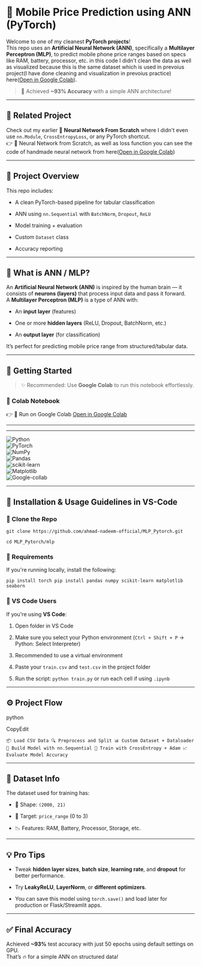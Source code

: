 📱 Mobile Price Prediction using ANN (PyTorch)
==============================================

Welcome to one of my cleanest **PyTorch projects**!  
This repo uses an **Artificial Neural Network (ANN)**, specifically a **Multilayer Perceptron (MLP)**, to predict mobile phone price ranges based on specs like RAM, battery, processor, etc. in this code I didn't clean the data as well as visualized because this is the same dataset which is used in prevoius project(I have done cleaning and visualization in prevoius practice) here([Open in Google Colab](https://colab.research.google.com/drive/1Enk9PC1ikD2g6EZvQdPJ5RsrVHFmtVIr#scrollTo=qjG0yHtjRG3q)).

> 🎯 Achieved **~93% Accuracy** with a simple ANN architecture!

* * *

🔗 Related Project
------------------

Check out my earlier 🔧 **Neural Network From Scratch** where I didn't even use `nn.Module`, `CrossEntropyLoss`, or any PyTorch shortcut.  
👉 🧠 Neural Network from Scratch, as well as loss function you can see the code of handmade neural network from here([Open in Google Colab](https://colab.research.google.com/drive/1Enk9PC1ikD2g6EZvQdPJ5RsrVHFmtVIr#scrollTo=qjG0yHtjRG3q))

* * *

📂 Project Overview
-------------------

This repo includes:

*   A clean PyTorch-based pipeline for tabular classification
    
*   ANN using `nn.Sequential` with `BatchNorm`, `Dropout`, `ReLU`
    
*   Model training + evaluation
    
*   Custom `Dataset` class
    
*   Accuracy reporting
    

* * *

🧠 What is ANN / MLP?
---------------------

An **Artificial Neural Network (ANN)** is inspired by the human brain — it consists of **neurons (layers)** that process input data and pass it forward.  
A **Multilayer Perceptron (MLP)** is a type of ANN with:

*   An **input layer** (features)
    
*   One or more **hidden layers** (ReLU, Dropout, BatchNorm, etc.)
    
*   An **output layer** (for classification)
    

It’s perfect for predicting mobile price range from structured/tabular data.

* * *

🚀 Getting Started
------------------

> ✨ Recommended: Use **Google Colab** to run this notebook effortlessly.

### 📌 Colab Notebook

👉 🚀 Run on Google Colab [Open in Google Colab](https://colab.research.google.com/drive/1SbXUIGewAaA85huMvGBhJebBNkmdw_SH#scrollTo=T9qDAX2SRjsn)

* * *


------------------

![Python](https://img.shields.io/badge/Python-3.9%252B-blue)  
![PyTorch](https://img.shields.io/badge/PyTorch-2.0-red)  
![NumPy](https://img.shields.io/badge/NumPy-1.24-yellow)  
![Pandas](https://img.shields.io/badge/Pandas-1.5-orange)  
![scikit-learn](https://img.shields.io/badge/scikit--learn-1.2-green)  
![Matplotlib](https://img.shields.io/badge/Matplotlib-3.7-blueviolet)  
![Google-collab](https://img.shields.io/badge/google-colab-orange)
    

* * *

🧾 Installation & Usage Guidelines in VS-Code
----------------------------------

### 🧱 Clone the Repo


`git clone https://github.com/ahmad-nadeem-official/MLP_Pytorch.git`

`cd MLP_Pytorch/mlp` 

### 🧪 Requirements

If you're running locally, install the following:


`pip install torch
pip install pandas numpy scikit-learn matplotlib seaborn` 

### 🧠 VS Code Users

If you're using **VS Code**:

1.  Open folder in VS Code
    
2.  Make sure you select your Python environment (`Ctrl + Shift + P` → Python: Select Interpreter)
    
3.  Recommended to use a virtual environment
    
4.  Paste your `train.csv` and `test.csv` in the project folder
    
5.  Run the script: `python train.py` or run each cell if using `.ipynb`
    

* * *

⚙️ Project Flow
---------------

python

CopyEdit

`📦 Load CSV Data
🔍 Preprocess and Split
📊 Custom Dataset + Dataloader
🧠 Build Model with nn.Sequential
🎯 Train with CrossEntropy + Adam
📈 Evaluate Model Accuracy` 

* * *

📁 Dataset Info
---------------

The dataset used for training has:

*   🔢 Shape: `(2000, 21)`
    
*   📌 Target: `price_range` (0 to 3)
    
*   📉 Features: RAM, Battery, Processor, Storage, etc.
    

* * *

💡 Pro Tips
-----------

*   Tweak **hidden layer sizes**, **batch size**, **learning rate**, and **dropout** for better performance.
    
*   Try **LeakyReLU**, **LayerNorm**, or **different optimizers**.
    
*   You can save this model using `torch.save()` and load later for production or Flask/Streamlit apps.
    

* * *

✅ Final Accuracy
----------------

Achieved **~93%** test accuracy with just 50 epochs using default settings on GPU.  
That’s 🔥 for a simple ANN on structured data!